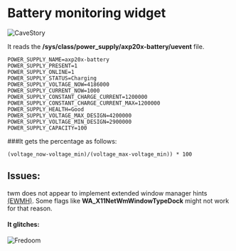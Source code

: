 # Battery monitoring widget

![CaveStory](https://cdn.discordapp.com/attachments/459401282743173120/475803474832130097/w.png)

It reads the **/sys/class/power_supply/axp20x-battery/uevent** file.

``` cat /sys/class/power_supply/axp20x-battery/uevent
POWER_SUPPLY_NAME=axp20x-battery
POWER_SUPPLY_PRESENT=1
POWER_SUPPLY_ONLINE=1
POWER_SUPPLY_STATUS=Charging
POWER_SUPPLY_VOLTAGE_NOW=4186000
POWER_SUPPLY_CURRENT_NOW=1000
POWER_SUPPLY_CONSTANT_CHARGE_CURRENT=1200000
POWER_SUPPLY_CONSTANT_CHARGE_CURRENT_MAX=1200000
POWER_SUPPLY_HEALTH=Good
POWER_SUPPLY_VOLTAGE_MAX_DESIGN=4200000
POWER_SUPPLY_VOLTAGE_MIN_DESIGN=2900000
POWER_SUPPLY_CAPACITY=100
```

###It gets the percentage as follows:

```(voltage_now-voltage_min)/(voltage_max-voltage_min)) * 100```

## Issues:

twm does not appear to implement extended window manager hints [(EWMH)](https://en.wikipedia.org/wiki/Extended_Window_Manager_Hints).
Some flags like **WA_X11NetWmWindowTypeDock** might not work for that reason.


#### It glitches:

![Fredoom](https://cdn.discordapp.com/attachments/459401282743173120/475803629039910942/capture_01.png)




